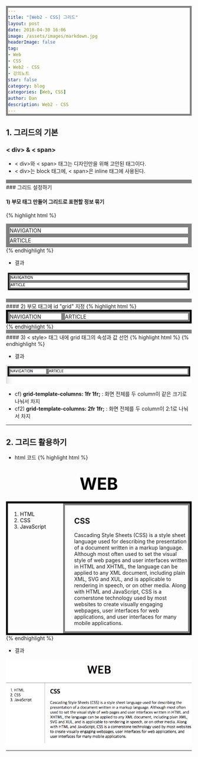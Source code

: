 ```yaml
---
title: "[Web2 - CSS] 그리드"
layout: post
date: 2018-04-30 16:06
image: /assets/images/markdown.jpg
headerImage: false
tag:
- Web
- CSS
- Web2 - CSS
- 강의노트
star: false
category: blog
categories: [Web, CSS]
author: Dan
description: Web2 - CSS
---
```

## 1. 그리드의 기본

### < div> & < span>
* < div>와 < span> 태그는 디자인만을 위해 고안된 태그이다.
* < div>는 block 태그에, < span>은 inline 태그에 사용된다.

<div class="breaker"></div>
### 그리드 설정하기

#### 1) 부모 태그 만들어 그리드로 표현할 정보 묶기
{% highlight html %}
<style>
div
{
  border: 5px solid gray;
}
</style>
</head>
<body>
<div>
  <div>NAVIGATION</div>
  <div>ARTICLE</div>
</div>
</body>
{% endhighlight %}

* 결과

![Markdowm Image][1]

<div class="breaker"></div>
#### 2) 부모 태그에 id "grid" 지정
{% highlight html %}
<body>
  <div id = "grid">
    <div>NAVIGATION</div>
    <div>ARTICLE</div>
  </div>
</body>
{% endhighlight %}

<div class="breaker"></div>
#### 3) < style> 태그 내에 grid 태그의 속성과 값 선언
{% highlight html %}
<style>
#grid
{
      border: 5px solid black;
      display: grid;
      grid-template-columns: 150px 1fr; // 첫 번째 column  NAVIGATION의 크기를 150px,
      // 나머지는 두 번째 column인 ARTICLE이 차지
}
div
{
  border: 5px solid gray;
}
</style>
{% endhighlight %}

* 결과

![Markdowm Image][2]

* cf) **grid-template-columns: 1fr 1fr;** : 화면 전체를 두 column이 같은 크기로 나눠서 차지
* cf2) **grid-template-columns: 2fr 1fr;** : 화면 전체를 두 column이 2:1로 나눠서 차지

---
## 2. 그리드 활용하기

* html 코드
{% highlight html %}
<style>
  a
  {
    color: black;
    text-decoration: none;
  }
  h1
  {
    font-size: 45px;
    text-align:  center;
    border-bottom: 1px solid gray;
    margin: 0;
    padding: 20px;
  }
  #grid ol
  {
      border-right: 1px solid gray;
      width: 100px;
      margin: 0;
      padding: 20px;
      padding-left: 33px;
  }
  #grid
  {
    display: grid;
    grid-template-columns: 150px 1fr;
  }
  #grid #article
  {
    padding-left: 25px;
  }
  body
  {
    margin: 0;
  }
</style>

</head>
<body>
  <h1><a href="index.html">WEB</a></h1>
<div id = "grid">
  <ol>
    <li><a href="1.html">HTML</a></li>
    <li><a href="2.html" >CSS</a></li>
    <li><a href="3.html">JavaScript</a></li>
  </ol>
  <div id = "article">
  <h2>CSS</h2>
  <p>
    Cascading Style Sheets (CSS) is a style sheet language used for describing the presentation of a document written in a markup language. Although most often used to set the visual style of web pages and user interfaces written in HTML and XHTML, the language can be applied to any XML document, including plain XML, SVG and XUL, and is applicable to rendering in speech, or on other media. Along with HTML and JavaScript, CSS is a cornerstone technology used by most websites to create visually engaging webpages, user interfaces for web applications, and user interfaces for many mobile applications.
  </p>
  </div>
 </div>
 {% endhighlight %}

 * 결과

![Markdowm Image][3]

---
[1]: /assets/images/스크린샷2018-04-30-8.jpg
[2]: /assets/images/스크린샷2018-04-30-9.jpg
[3]: /assets/images/스크린샷2018-04-30-10.jpg
